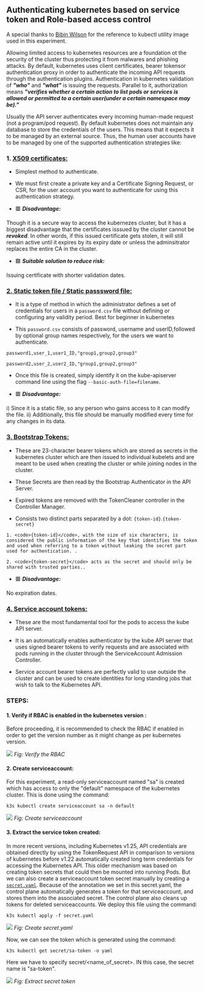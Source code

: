 ## Authenticating kubernetes based on service token and Role-based access control

A special thanks to <a href="https://hub.docker.com/r/bibinwilson/docker-kubectl">Bibin Wilson</a> for the reference to kubectl utility image used in this experiment.

Allowing limited access to kubernetes resources are a foundation ot the security of the cluster thus protecting it from malwares and phishing attacks. By default, kubernetes uses client certificates, bearer tokensor authentication proxy in order to authenticate the incoming API requests through the authentication plugins. Authentication in kubernetes validation of ***"who"*** and ***"what"*** is issuing the requests. Parallel to it, authorization means ***"verifies whether a certain action to list pods or services is allowed or permitted to a certain user(under a certain namespace may be)."***

Usually the API server authenticates every incoming human-made request (not a program/pod request). By default kubernetes does not maintain any database to store the credentials of the users. This means that it expects it to be managed by an external source. Thus, the human user accounts have to be managed by one of the supported authentication strategies like:


### 1.  <ins>X509 certificates:</ins>

* Simplest method to authenticate.

* We must first create a private key and a Certificate Signing Request, or CSR, for the user account you want to authenticate for using this authentication strategy.

* 🟥 ***Disadvantage:***
 
Though it is a secure way to access the kubernezes cluster, but it has a biggest disadvantage that the certificates isssued by the cluster cannot be ***revoked***. In other words, if this issued certificate gets stolen, it will still remain active until it expires by its expiry date or unless the adminsitrator replaces the entire CA in the cluster.

* 🟩 ***Suitable solution to reduce risk:***

Issuing certificate with shorter validation dates.



### <ins>2. Static token file / Static passsword file:</ins>

* It is a type of method in which the administrator defines a set of credentials for users in a <code>password.csv</code> file without defining or configuring any validity period. Best for beginner in kubernetes

* This <code>password.csv</code> consists of password, username and userID,followed by optional group names respectively, for the users we want to authenticate.

```
password1,user_1,user1_ID,"group1,group2,group3"

password2,user_2,user2_ID,"group1,group2,group3"
```

* Once this file is created, simply identify it on the kube-apiserver command line using the flag <code>--basic-auth-file=filename</code>.

* 🟥 ***Disadvantage:***

i) Since it is a static file, so any person who gains access to it can modify the file.
ii) Additionally, this file should be manually modified every time for any changes in its data.



### <ins>3. Bootstrap Tokens:</ins>

* These are 23-character bearer tokens which are stored as secrets in the kubernetes cluster which are then issued to individual kubelets and are meant to be used when creating the cluster or while joining nodes in the cluster.

* These Secrets are then read by the Bootstrap Authenticator in the API Server. 

* Expired tokens are removed with the TokenCleaner controller in the Controller Manager. 

* Consists two distinct parts separated by a dot: <code>{token-id}</code>.<code>{token-secret}</code>


```
1. <code>{token-id}</code>, with the size of six characters, is considered the public information of the key that identifies the token and used when referring to a token without leaking the secret part used for authentication. . 

2. <code>{token-secret}</code> acts as the secret and should only be shared with trusted parties..
```

* 🟥 ***Disadvantage:***

No expiration dates.


### <ins>4. Service account tokens:</ins>

* These are the most fundamental tool for the pods to access the kube API server.

* It is an automatically enables authenticator by the kube API server  that uses signed bearer tokens to verify requests and are associated with pods running in the cluster through the ServiceAccount Admission Controller.

* Service account bearer tokens are perfectly valid to use outside the cluster and can be used to create identities for long standing jobs that wish to talk to the Kubernetes API.


### STEPS:

#### 1. Verify if RBAC is enabled in the kubernetes version :

Before proceeding, it is recommended to check the RBAC if enabled in order to get the version number as it might change as per kubernetes version.

<img src="https://github.com/dikshita-git/Research-Project/blob/main/Demo/authentication-authorization/svcacc-rbac/images/check_rbac_enabled_new.png">
<i>Fig: Verify the RBAC </i>


#### 2. Create serviceaccount:

For this experiment, a read-only serviceaccount named "sa" is created which has access to only the "default" namespace of the kubernetes cluster. This is done using the command:

```
k3s kubectl create serviceaccount sa -n default
```

<img src="https://github.com/dikshita-git/Research-Project/blob/main/Demo/authentication-authorization/svcacc-rbac/images/2.png">
<i>Fig: Create serviceaccount</i>


#### 3. Extract the service token created:

In more recent versions, including Kubernetes v1.25, API credentials are obtained directly by using the TokenRequest API in comparison to versions of kubernetes before v1.22 automatically created long term credentials for accessing the Kubernetes API. This older mechanism was based on creating token secrets that could then be mounted into running Pods. But we can also create a serviceaccount token secret manually by creating a <code><a href="https://github.com/dikshita-git/Research-Project/blob/main/Demo/authentication-authorization/svcacc-rbac/secret.yaml">secret.yaml</a></code>.
Because of the annotation we set in this secret.yaml, the control plane automatically generates a token for that serviceaccount, and stores them into the associated secret. The control plane also cleans up tokens for deleted serviceaccounts.
We deploy this file using the command:

```
k3s kubectl apply -f secret.yaml
```

<img src="https://github.com/dikshita-git/Research-Project/blob/main/Demo/authentication-authorization/svcacc-rbac/images/3.png">
<i>Fig: Create secret.yaml</i>


Now, we can see the token which is generated using the command:

```
k3s kubectl get secret/sa-token -o yaml
```

Here we have to specify secret/<name_of_secret>. IN this case, the secret name is "sa-token".

<img src="https://github.com/dikshita-git/Research-Project/blob/main/Demo/authentication-authorization/svcacc-rbac/images/4_secret-token.png">
<i>Fig: Extract secret token</i>
